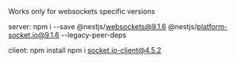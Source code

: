 Works only for websockets specific versions

server:
npm i --save @nestjs/websockets@9.1.6 @nestjs/platform-socket.io@9.1.6 --legacy-peer-deps

client:
npm install npm i socket.io-client@4.5.2


